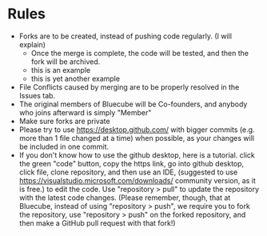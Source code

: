# Rules
  - Forks are to be created, instead of pushing code regularly. (I will explain)
    - Once the merge is complete, the code will be tested, and then the fork will be archived.
    - this is an example
    - this is yet another example
  - File Conflicts caused by merging are to be properly resolved in the Issues tab.
  - The original members of Bluecube will be Co-founders, and anybody who joins afterward is simply "Member"
  - Make sure forks are private
  - Please try to use https://desktop.github.com/ with bigger commits (e.g. more than 1 file changed at a time) when possible, as your changes will be included in one commit.
  - If you don't know how to use the github desktop, here is a tutorial. click the green "code" button, copy the https link, go into github desktop, click file, clone repository, and then use an IDE, (suggested to use https://visualstudio.microsoft.com/downloads/ community version, as it is free.) to edit the code. Use "repository > pull" to update the repository with the latest code changes. (Please remember, though, that at Bluecube, instead of using "repository > push", we require you to fork the repository, use "repository > push" on the forked repository, and then make a GitHub pull request with that fork!)

